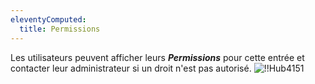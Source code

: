 ```yaml
---
eleventyComputed:
  title: Permissions
---
```

Les utilisateurs peuvent afficher leurs ***Permissions*** pour cette entrée et contacter leur administrateur si un droit n'est pas autorisé.
![!!Hub4151](https://cdnweb.devolutions.net/docs/fr/hub/Hub4151.png)

